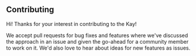 ## Contributing

Hi! Thanks for your interest in contributing to the Kay!

We accept pull requests for bug fixes and features where we've discussed the approach in an issue and given the go-ahead for a community member to work on it. We'd also love to hear about ideas for new features as issues.
